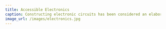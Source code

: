 ```yaml
---
title: Accessible Electronics
caption: Constructing electronic circuits has been considered an elaborate task for knowledgable experts, but the availability of accessible toolkits has enabled anyone to produce simple hardware for particular applications.
image_url: /images/electronics.jpg
---
```

